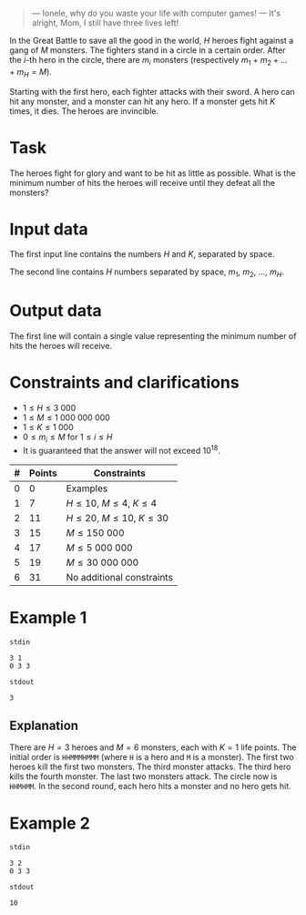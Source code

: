 > — Ionele, why do you waste your life with computer games!
> — It's alright, Mom, I still have three lives left!

In the Great Battle to save all the good in the world, $H$ heroes fight against a gang of $M$ monsters. The fighters stand in a circle in a certain order. After the $i$-th hero in the circle, there are $m_i$ monsters (respectively $m_1 + m_2 + \dots + m_H = M$).

Starting with the first hero, each fighter attacks with their sword. A hero can hit any monster, and a monster can hit any hero. If a monster gets hit $K$ times, it dies. The heroes are invincible.

# Task

The heroes fight for glory and want to be hit as little as possible. What is the minimum number of hits the heroes will receive until they defeat all the monsters?

# Input data

The first input line contains the numbers $H$ and $K$, separated by space.

The second line contains $H$ numbers separated by space, $m_1$, $m_2$, ..., $m_H$.

# Output data

The first line will contain a single value representing the minimum number of hits the heroes will receive.

# Constraints and clarifications

* $1 \leq H \leq 3 \ 000$
* $1 \leq M \leq 1 \ 000 \ 000 \ 000$
* $1 \leq K \leq 1 \ 000$
* $0 \leq m_i \leq M$ for $1 \leq i \leq H$
* It is guaranteed that the answer will not exceed $10^{18}$. 

| # | Points | Constraints          |
| - | ------- | ------------------- |
| 0 | 0      | Examples             |
| 1 | 7      | $H \leq 10$, $M \leq 4$, $K \leq 4$|
| 2 | 11     | $H \leq 20$, $M \leq 10$, $K \leq 30$|
| 3 | 15     | $M \leq 150 \ 000$    |
| 4 | 17     | $M \leq 5 \ 000 \ 000$   |
| 5 | 19     | $M \leq 30 \ 000 \ 000$    |
| 6 | 31     | No additional constraints    |

# Example 1

`stdin`
```
3 1
0 3 3
```

`stdout`
```
3
```

## Explanation

There are $H=3$ heroes and $M=6$ monsters, each with $K=1$ life points. The initial order is `HHMMMHMMM` (where `H` is a hero and `M` is a monster). The first two heroes kill the first two monsters. The third monster attacks. The third hero kills the fourth monster. The last two monsters attack. The circle now is `HHMHMM`. In the second round, each hero hits a monster and no hero gets hit.

# Example 2

`stdin`
```
3 2
0 3 3
```

`stdout`
```
10
```
